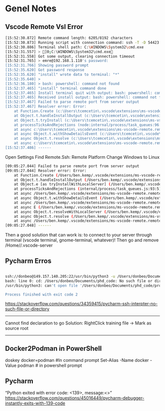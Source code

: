# Genel Notes

## Vscode Remote Vsl Error

```bash
[15:52:30.872] Remote command length: 6205/8192 characters
[15:52:30.873] Running script with connection command: ssh -T -D 54423 "192.168.1.110" powershell
[15:52:30.886] Terminal shell path: C:\WINDOWS\System32\cmd.exe
[15:52:31.557] > ]0;C:\WINDOWS\System32\cmd.exe
[15:52:31.558] Got some output, clearing connection timeout
[15:52:31.765] > emre@192.168.1.110's password:
[15:52:31.766] Showing password prompt
[15:52:35.620] Got password response
[15:52:35.620] "install" wrote data to terminal: "*"
[15:52:35.640] >
[15:52:36.180] > bash: powershell: command not found
[15:52:37.465] "install" terminal command done
[15:52:37.465] Install terminal quit with output: bash: powershell: command not found
[15:52:37.465] Received install output: bash: powershell: command not found
[15:52:37.467] Failed to parse remote port from server output
[15:52:37.467] Resolver error: Error:
	at Function.Create (c:\Users\tcemcetin\.vscode\extensions\ms-vscode-remote.remote-ssh-0.84.0\out\extension.js:1:585222)
	at Object.t.handleInstallOutput (c:\Users\tcemcetin\.vscode\extensions\ms-vscode-remote.remote-ssh-0.84.0\out\extension.js:1:583874)
	at Object.t.tryInstall (c:\Users\tcemcetin\.vscode\extensions\ms-vscode-remote.remote-ssh-0.84.0\out\extension.js:1:681023)
	at processTicksAndRejections (node:internal/process/task_queues:96:5)
	at async c:\Users\tcemcetin\.vscode\extensions\ms-vscode-remote.remote-ssh-0.84.0\out\extension.js:1:643908
	at async Object.t.withShowDetailsEvent (c:\Users\tcemcetin\.vscode\extensions\ms-vscode-remote.remote-ssh-0.84.0\out\extension.js:1:647224)
	at async Object.t.resolve (c:\Users\tcemcetin\.vscode\extensions\ms-vscode-remote.remote-ssh-0.84.0\out\extension.js:1:644958)
	at async c:\Users\tcemcetin\.vscode\extensions\ms-vscode-remote.remote-ssh-0.84.0\out\extension.js:1:727082
[15:52:37.486] ------

```

Open Settings
Find Remote.Ssh: Remote Platform
Change Windows to Linux


```bash
[09:05:27.044] Failed to parse remote port from server output
[09:05:27.044] Resolver error: Error:
	at Function.Create (/Users/ben.kemp/.vscode/extensions/ms-vscode-remote.remote-ssh-0.65.4/out/extension.js:1:64641)
	at Object.t.handleInstallOutput (/Users/ben.kemp/.vscode/extensions/ms-vscode-remote.remote-ssh-0.65.4/out/extension.js:1:63284)
	at Object.e [as tryInstallWithLocalServer] (/Users/ben.kemp/.vscode/extensions/ms-vscode-remote.remote-ssh-0.65.4/out/extension.js:1:386419)
	at processTicksAndRejections (internal/process/task_queues.js:93:5)
	at async /Users/ben.kemp/.vscode/extensions/ms-vscode-remote.remote-ssh-0.65.4/out/extension.js:1:294035
	at async Object.t.withShowDetailsEvent (/Users/ben.kemp/.vscode/extensions/ms-vscode-remote.remote-ssh-0.65.4/out/extension.js:1:405329)
	at async /Users/ben.kemp/.vscode/extensions/ms-vscode-remote.remote-ssh-0.65.4/out/extension.js:1:384890
	at async E (/Users/ben.kemp/.vscode/extensions/ms-vscode-remote.remote-ssh-0.65.4/out/extension.js:1:381658)
	at async Object.t.resolveWithLocalServer (/Users/ben.kemp/.vscode/extensions/ms-vscode-remote.remote-ssh-0.65.4/out/extension.js:1:384517)
	at async Object.t.resolve (/Users/ben.kemp/.vscode/extensions/ms-vscode-remote.remote-ssh-0.65.4/out/extension.js:1:295505)
	at async /Users/ben.kemp/.vscode/extensions/ms-vscode-remote.remote-ssh-0.65.4/out/extension.js:127:110530
[09:05:27.048] ------

```

Then a good solution that can work is: to connect to your server through terminal (vscode terminal, gnome-terminal, whatever)! Then go and remove /Home//.vscode-server


## Pycharm Erros

```bash

ssh://donbeo@149.157.140.205:22/usr/bin/python3 -u /Users/donbeo/Documents/phd_code/prova.py
bash: line 0: cd: /Users/donbeo/Documents/phd_code: No such file or directory
/usr/bin/python3: can't open file '/Users/donbeo/Documents/phd_code/prova.py': [Errno 2] No such file or directory

Process finished with exit code 2

```

https://stackoverflow.com/questions/34359415/pycharm-ssh-interpter-no-such-file-or-directory

--------------------------------------------------------

Cannot find declaration to go
Solution: RightClick training file -> Mark as source root

-------------------------------------------------------

## Docker2Podman in PowerShell

doskey docker=podman #In command prompt
Set-Alias -Name docker -Value podman # in powershell prompt

## Pycharm 
“Python exited with error code: <139>, message:<>”
https://stackoverflow.com/questions/45016449/pycharm-debugger-instantly-exits-with-139-code